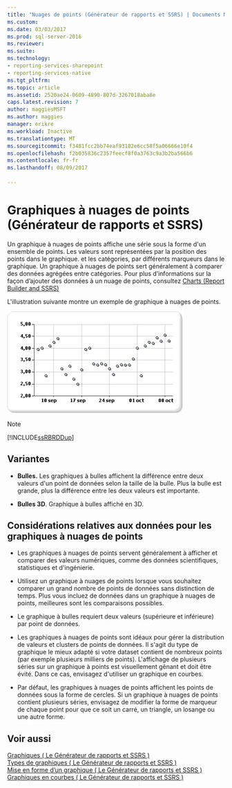 ```yaml
---
title: "Nuages de points (Générateur de rapports et SSRS) | Documents Microsoft"
ms.custom: 
ms.date: 03/03/2017
ms.prod: sql-server-2016
ms.reviewer: 
ms.suite: 
ms.technology:
- reporting-services-sharepoint
- reporting-services-native
ms.tgt_pltfrm: 
ms.topic: article
ms.assetid: 2520ae24-0609-4890-807d-3267018aba8e
caps.latest.revision: 7
author: maggiesMSFT
ms.author: maggies
manager: erikre
ms.workload: Inactive
ms.translationtype: MT
ms.sourcegitcommit: f3481fcc2bb74eaf93182e6cc58f5a06666e10f4
ms.openlocfilehash: f2b035836c2357feecf8f0a3763c9a3b2ba566b6
ms.contentlocale: fr-fr
ms.lasthandoff: 08/09/2017

---
```

# <a name="scatter-charts-report-builder-and-ssrs"></a>Graphiques à nuages de points (Générateur de rapports et SSRS)
  Un graphique à nuages de points affiche une série sous la forme d'un ensemble de points. Les valeurs sont représentées par la position des points dans le graphique. et les catégories, par différents marqueurs dans le graphique. Un graphique à nuages de points sert généralement à comparer des données agrégées entre catégories. Pour plus d’informations sur la façon d’ajouter des données à un nuage de points, consultez [Charts &#40;Report Builder and SSRS&#41;](../../reporting-services/report-design/charts-report-builder-and-ssrs.md)  
  
 L'illustration suivante montre un exemple de graphique à nuages de points.  
  
 ![Graphique à nuages de points](../../reporting-services/report-design/media/rs-scatterchart.gif "nuage de points")  
  
> [!NOTE]  
>  [!INCLUDE[ssRBRDDup](../../includes/ssrbrddup-md.md)]  
  
## <a name="variations"></a>Variantes  
  
-   **Bulles.** Les graphiques à bulles affichent la différence entre deux valeurs d'un point de données selon la taille de la bulle. Plus la bulle est grande, plus la différence entre les deux valeurs est importante.  
  
-   **Bulles 3D**. Graphique à bulles affiché en 3D.  
  
## <a name="data-considerations-for-a-scatter-chart"></a>Considérations relatives aux données pour les graphiques à nuages de points  
  
-   Les graphiques à nuages de points servent généralement à afficher et comparer des valeurs numériques, comme des données scientifiques, statistiques et d'ingénierie.  
  
-   Utilisez un graphique à nuages de points lorsque vous souhaitez comparer un grand nombre de points de données sans distinction de temps. Plus vous incluez de données dans un graphique à nuages de points, meilleures sont les comparaisons possibles.  
  
-   Le graphique à bulles requiert deux valeurs (supérieure et inférieure) par point de données.  
  
-   Les graphiques à nuages de points sont idéaux pour gérer la distribution de valeurs et clusters de points de données. Il s'agit du type de graphique le mieux adapté si votre dataset contient de nombreux points (par exemple plusieurs milliers de points). L'affichage de plusieurs séries sur un graphique à points est visuellement gênant et doit être évité. Dans ce cas, envisagez d'utiliser un graphique en courbes.  
  
-   Par défaut, les graphiques à nuages de points affichent les points de données sous la forme de cercles. Si un graphique à nuages de points contient plusieurs séries, envisagez de modifier la forme de marqueur de chaque point pour que ce soit un carré, un triangle, un losange ou une autre forme.  
  
## <a name="see-also"></a>Voir aussi  
 [Graphiques &#40; Le Générateur de rapports et SSRS &#41;](../../reporting-services/report-design/charts-report-builder-and-ssrs.md)   
 [Types de graphiques &#40; Le Générateur de rapports et SSRS &#41;](../../reporting-services/report-design/chart-types-report-builder-and-ssrs.md)   
 [Mise en forme d’un graphique &#40; Le Générateur de rapports et SSRS &#41;](../../reporting-services/report-design/formatting-a-chart-report-builder-and-ssrs.md)   
 [Graphiques en courbes &#40; Le Générateur de rapports et SSRS &#41;](../../reporting-services/report-design/line-charts-report-builder-and-ssrs.md)  
  
  

